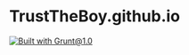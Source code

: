 # TrustTheBoy.github.io
[![Built with Grunt@1.0](https://cdn.gruntjs.com/builtwith.svg)](http://gruntjs.com/)
